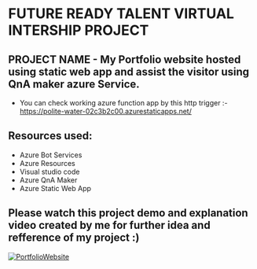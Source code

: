 # FUTURE READY TALENT VIRTUAL INTERSHIP PROJECT

## PROJECT NAME - My Portfolio website hosted using static web app and assist the visitor using QnA maker azure Service.

 - You can check working azure function app by this http trigger :- https://polite-water-02c3b2c00.azurestaticapps.net/

## Resources used:
   - Azure Bot Services
   - Azure Resources
   - Visual studio code
   - Azure QnA Maker
   - Azure Static Web App


## Please watch this project demo and explanation video created by me for further idea and refference of my project :)

[![PortfolioWebsite](https://img.youtube.com/vi/ZdXbUXeEeZ8&t=9s/0.jpg)](https://www.youtube.com/watch?v=ZdXbUXeEeZ8&t=9s)
